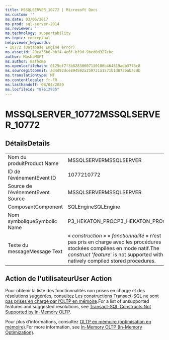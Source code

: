 ```yaml
---
title: MSSQLSERVER_10772 | Microsoft Docs
ms.custom: ''
ms.date: 03/06/2017
ms.prod: sql-server-2014
ms.reviewer: ''
ms.technology: supportability
ms.topic: conceptual
helpviewer_keywords:
- 10772 (Database Engine error)
ms.assetid: 20ca35b6-bbf4-4e6f-bf9d-9bed0d327cbc
author: MashaMSFT
ms.author: mathoma
ms.openlocfilehash: 0125ef7f3b82830607130106b464519adb3773c8
ms.sourcegitcommit: ad4d92dce894592a259721a1571b1d8736abacdb
ms.translationtype: MT
ms.contentlocale: fr-FR
ms.lasthandoff: 08/04/2020
ms.locfileid: "87612935"
---
```

# <a name="mssqlserver_10772"></a><span data-ttu-id="b1190-102">MSSQLSERVER_10772</span><span class="sxs-lookup"><span data-stu-id="b1190-102">MSSQLSERVER_10772</span></span>
    
## <a name="details"></a><span data-ttu-id="b1190-103">Détails</span><span class="sxs-lookup"><span data-stu-id="b1190-103">Details</span></span>  
  
|||  
|-|-|  
|<span data-ttu-id="b1190-104">Nom du produit</span><span class="sxs-lookup"><span data-stu-id="b1190-104">Product Name</span></span>|<span data-ttu-id="b1190-105">MSSQLSERVER</span><span class="sxs-lookup"><span data-stu-id="b1190-105">MSSQLSERVER</span></span>|  
|<span data-ttu-id="b1190-106">ID de l’événement</span><span class="sxs-lookup"><span data-stu-id="b1190-106">Event ID</span></span>|<span data-ttu-id="b1190-107">10772</span><span class="sxs-lookup"><span data-stu-id="b1190-107">10772</span></span>|  
|<span data-ttu-id="b1190-108">Source de l’événement</span><span class="sxs-lookup"><span data-stu-id="b1190-108">Event Source</span></span>|<span data-ttu-id="b1190-109">MSSQLSERVER</span><span class="sxs-lookup"><span data-stu-id="b1190-109">MSSQLSERVER</span></span>|  
|<span data-ttu-id="b1190-110">Composant</span><span class="sxs-lookup"><span data-stu-id="b1190-110">Component</span></span>|<span data-ttu-id="b1190-111">SQLEngine</span><span class="sxs-lookup"><span data-stu-id="b1190-111">SQLEngine</span></span>|  
|<span data-ttu-id="b1190-112">Nom symbolique</span><span class="sxs-lookup"><span data-stu-id="b1190-112">Symbolic Name</span></span>|<span data-ttu-id="b1190-113">P3_HEKATON_PROC</span><span class="sxs-lookup"><span data-stu-id="b1190-113">P3_HEKATON_PROC</span></span>|  
|<span data-ttu-id="b1190-114">Texte du message</span><span class="sxs-lookup"><span data-stu-id="b1190-114">Message Text</span></span>|<span data-ttu-id="b1190-115">« *construction* » « *fonctionnalité* » n’est pas pris en charge avec les procédures stockées compilées en mode natif.</span><span class="sxs-lookup"><span data-stu-id="b1190-115">The *construct* '*feature*' is not supported with natively compiled stored procedures.</span></span>|  
  
## <a name="user-action"></a><span data-ttu-id="b1190-116">Action de l'utilisateur</span><span class="sxs-lookup"><span data-stu-id="b1190-116">User Action</span></span>  
 <span data-ttu-id="b1190-117">Pour obtenir la liste des fonctionnalités non prises en charge et des résolutions suggérées, consultez [Les constructions Transact-SQL ne sont pas prises en charge par l’OLTP en mémoire](../in-memory-oltp/transact-sql-constructs-not-supported-by-in-memory-oltp.md).</span><span class="sxs-lookup"><span data-stu-id="b1190-117">For a list of unsupported features and suggested resolutions, see [Transact-SQL Constructs Not Supported by In-Memory OLTP](../in-memory-oltp/transact-sql-constructs-not-supported-by-in-memory-oltp.md).</span></span>  
  
 <span data-ttu-id="b1190-118">Pour plus d’informations, consultez [OLTP en mémoire &#40;optimisation en mémoire&#41;](../in-memory-oltp/in-memory-oltp-in-memory-optimization.md).</span><span class="sxs-lookup"><span data-stu-id="b1190-118">For more information, see [In-Memory OLTP &#40;In-Memory Optimization&#41;](../in-memory-oltp/in-memory-oltp-in-memory-optimization.md).</span></span>  
  
  
